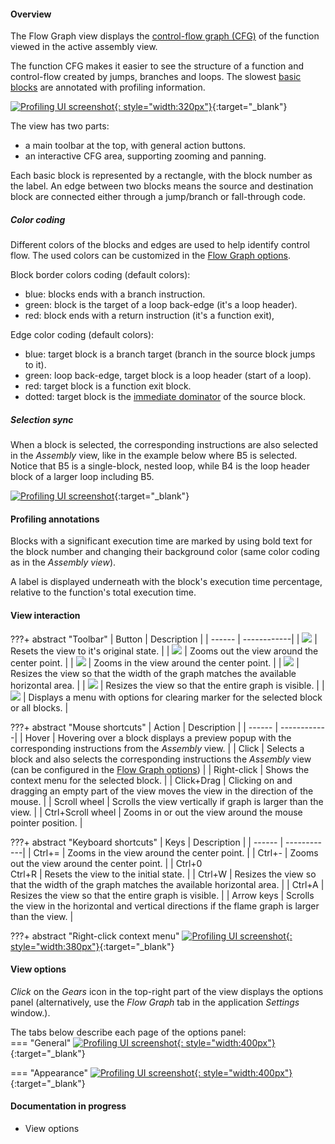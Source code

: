 #### Overview

The Flow Graph view displays the [control-flow graph (CFG)](https://en.wikipedia.org/wiki/Control-flow_graph) of the function viewed in the active assembly view.  

The function CFG makes it easier to see the structure of a function and control-flow created by jumps, branches and loops. The slowest [basic blocks](https://en.wikipedia.org/wiki/Basic_block) are annotated with profiling information.  

[![Profiling UI screenshot](img/flow-graph-view_501x693.png){: style="width:320px"}](img/flow-graph-view_501x693.png){:target="_blank"}

The view has two parts:  

- a main toolbar at the top, with general action buttons.
- an interactive CFG area, supporting zooming and panning.

Each basic block is represented by a rectangle, with the block number as the label. An edge between two blocks means the source and destination block are connected either through a jump/branch or fall-through code.  

##### Color coding

Different colors of the blocks and edges are used to help identify control flow. The used colors can be customized in the [Flow Graph options](#view-options).

Block border colors coding (default colors):  

- blue: blocks ends with a branch instruction.
- green: block is the target of a loop back-edge (it's a loop header).
- red: block ends with a return instruction (it's a function exit),

Edge color coding (default colors):  

- blue: target block is a branch target (branch in the source block jumps to it).
- green: loop back-edge, target block is a loop header (start of a  loop).
- red: target block is a function exit block.
- dotted: target block is the [immediate dominator](https://en.wikipedia.org/wiki/Dominator_(graph_theory)) of the source block.

##### Selection sync

When a block is selected, the corresponding instructions are also selected in the *Assembly* view, like in the example below where B5 is selected. Notice that B5 is a single-block, nested loop, while B4 is the loop header block of a larger loop including B5.  

[![Profiling UI screenshot](img/flow-graph-select_1277x370.png)](img/flow-graph-select_1277x370.png){:target="_blank"} 

#### Profiling annotations

Blocks with a significant execution time are marked by using bold text for the block number and changing their background color (same color coding as in the *Assembly view*).  

A label is displayed underneath with the block's execution time percentage, relative to the function's total execution time.

#### View interaction

???+ abstract "Toolbar"
    | Button | Description |
    | ------ | ------------|
    | ![](img/flame-graph-toolbar-reset.png) | Resets the view to it's original state. |
    | ![](img/flame-graph-toolbar-minus.png) | Zooms out the view around the center point. |
    | ![](img/flame-graph-toolbar-plus.png) | Zooms in the view around the center point. |
    | ![](img/flow-graph-toolbar-width.png) | Resizes the view so that the width of the graph matches the available horizontal area. |
    | ![](img/flow-graph-toolbar-all.png) | Resizes the view so that the entire graph is visible. |
    | ![](img/flow-graph-toolbar-clear.png) | Displays a menu with options for clearing marker for the selected block or all blocks. |

???+ abstract "Mouse shortcuts"
    | Action | Description |
    | ------ | ------------|
    | Hover | Hovering over a block displays a preview popup with the corresponding instructions from the *Assembly* view. |
    | Click | Selects a block and also selects the corresponding instructions the *Assembly* view (can be configured in the [Flow Graph options](#view-options)) |
    | Right-click | Shows the context menu for the selected block. |
    | Click+Drag | Clicking on and dragging an empty part of the view moves the view in the direction of the mouse. |
    | Scroll wheel | Scrolls the view vertically if graph is larger than the view. |
    | Ctrl+Scroll wheel | Zooms in or out the view around the mouse pointer position. |

???+ abstract "Keyboard shortcuts"
    | Keys | Description |
    | ------ | ------------|
    | Ctrl+= | Zooms in the view around the center point. |
    | Ctrl+- | Zooms out the view around the center point. |
    | Ctrl+0<br>Ctrl+R | Resets the view to the initial state. |
    | Ctrl+W | Resizes the view so that the width of the graph matches the available horizontal area. |
    | Ctrl+A | Resizes the view so that the entire graph is visible. |
    | Arrow keys | Scrolls the view in the horizontal and vertical directions if the flame graph is larger than the view. |

???+ abstract "Right-click context menu"
    [![Profiling UI screenshot](img/flow-graph-context-menu_383x548.png){: style="width:380px"}](img/flow-graph-context-menu_383x548.png){:target="_blank"}  

#### View options

*Click* on the *Gears* icon in the top-right part of the view displays the options panel (alternatively, use the *Flow Graph* tab in the application *Settings* window.).  

The tabs below describe each page of the options panel:  
=== "General"
    [![Profiling UI screenshot](img/flow-graph-options-general_558x423.png){: style="width:400px"}](img/flow-graph-options-general_558x423.png){:target="_blank"}  

=== "Appearance"
    [![Profiling UI screenshot](img/flow-graph-options-appearance_527x594.png){: style="width:400px"}](img/flow-graph-options-appearance_527x594.png){:target="_blank"}

#### Documentation in progress
- View options